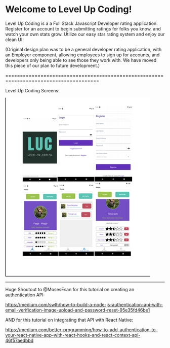 
 
# Welcome to Level Up Coding!

Level Up Coding is a a Full Stack Javascript Developer rating application. 
Register for an account to begin submitting ratings for folks you know, and watch your own stats grow. Utilize our easy star rating system and enjoy our clean UI!


(Original design  plan was to be a general developer rating application, with an Employer component, allowing employees to sign up for accounts, and developers only being able to see those they work with. We have moved this piece of our plan to future development.)

======================================================================================

Level Up Coding Screens: 

![Images from Level Up Coding](./client/assets/images/ReadMeImages/combined.png)






















------------------------------------------

Huge Shoutout to @MosesEsan for this tutorial on creating an authentication API: 

https://medium.com/swlh/how-to-build-a-node-js-authentication-api-with-email-verification-image-upload-and-password-reset-95e35fd46be1

AND for this tutorial on integrating that API with React Native: 

https://medium.com/better-programming/how-to-add-authentication-to-your-react-native-app-with-react-hooks-and-react-context-api-46f57aedbbd

